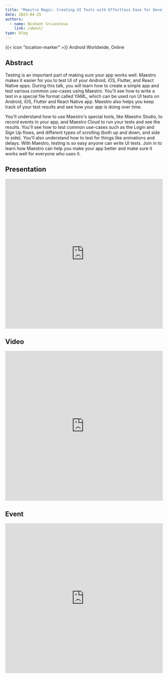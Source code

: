 ```yaml
---
title: "Maestro Magic: Creating UI Tests with Effortless Ease for Developers"
date: 2023-04-25
authors:
  - name: Nishant Srivastava
    link: /about/
type: blog
---
```


{{< icon "location-marker" >}} Android Worldwide, Online

<!--more-->

## Abstract

Testing is an important part of making sure your app works well. Maestro makes it easier for you to test UI of your Android, iOS, Flutter, and React Native apps. During this talk, you will learn how to create a simple app and test various common use-cases using Maestro. You'll see how to write a test in a special file format called YAML, which can be used run UI tests on Android, iOS, Flutter and React Native app. Maestro also helps you keep track of your test results and see how your app is doing over time.

You'll understand how to use Maestro's special tools, like Maestro Studio, to record events in your app, and Maestro Cloud to run your tests and see the results. You'll see how to test common use-cases such as the Login and Sign Up flows, and different types of scrolling (both up and down, and side to side). You'll also understand how to test for things like animations and delays. With Maestro, testing is so easy anyone can write UI tests. Join in to learn how Maestro can help you make your app better and make sure it works well for everyone who uses it.

## Presentation

<iframe src="https://docs.google.com/presentation/d/e/2PACX-1vSpH2S9DQmXPiAlklWrcmdMCKec7oj6wtmKD3T0WSIN-KwP04ms82vEoXCQ85Dy_DyU3cugHPpy8cjY/embed?start=false&loop=false&delayms=3000" frameborder="0" width="100%" height="480" allowfullscreen="true" mozallowfullscreen="true" webkitallowfullscreen="true"></iframe>

## Video

<iframe width="100%" height="480" src="https://www.youtube.com/embed/e38M-cazz-U?start=11414" frameborder="0" allow="accelerometer; autoplay; encrypted-media; gyroscope; picture-in-picture" allowfullscreen></iframe>

## Event

<iframe src="https://web.archive.org/web/20230426120434/https://gdg.community.dev/events/details/google-gdg-capital-region-presents-android-worldwide-april-2023-free-online/" frameborder="0" width="100%" height="480" allowfullscreen="true" mozallowfullscreen="true" webkitallowfullscreen="true"></iframe>
